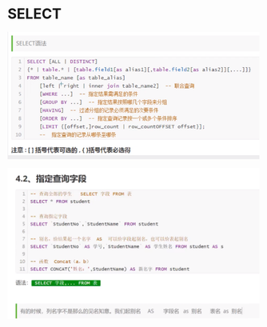 # SELECT

![](../.gitbook/assets/image%20%2826%29.png)

![](../.gitbook/assets/image%20%2810%29.png)

